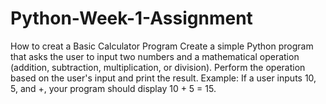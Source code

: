 # Python-Week-1-Assignment
How to creat a Basic Calculator Program
Create a simple Python program that asks the user to input two numbers and a mathematical operation (addition, subtraction, multiplication, or division). Perform the operation based on the user's input and print the result. Example: If a user inputs 10, 5, and +, your program should display 10 + 5 = 15.
